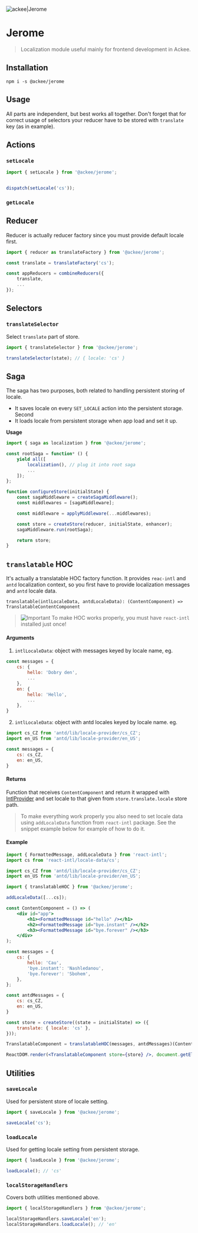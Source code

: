 ![ackee|Jerome](https://img.ack.ee/ackee/image/github/js)

# Jerome

> Localization module useful mainly for frontend development in Ackee.

## Installation

`npm i -s @ackee/jerome`

## Usage

All parts are independent, but best works all together. Don't forget that for correct usage of selectors your reducer have to be stored with `translate` key (as in example).

## Actions

### `setLocale`

```js
import { setLocale } from '@ackee/jerome';


dispatch(setLocale('cs'));
```

### `getLocale`


## Reducer

Reducer is actually reducer factory since you must provide default locale first.

```js
import { reducer as translateFactory } from '@ackee/jerome';

const translate = translateFactory('cs');

const appReducers = combineReducers({
    translate,
    ...
});

```

## Selectors

### `translateSelector`

Select `translate` part of store.

```js
import { translateSelector } from '@ackee/jerome';

translateSelector(state); // { locale: 'cs' }

```

## Saga

The saga has two purposes, both related to handling persistent storing of locale. 

* It saves locale on every `SET_LOCALE` action into the persistent storage. Second
* It loads locale from persistent storage when app load and set it up.

**Usage**

```js
import { saga as localization } from '@ackee/jerome';

const rootSaga = function* () {
    yield all([
        localization(), // plug it into root saga
        ...
    ]);
};

function configureStore(initialState) {
    const sagaMiddleware = createSagaMiddleware();
    const middlewares = [sagaMiddleware];

    const middleware = applyMiddleware(...middlewares);

    const store = createStore(reducer, initialState, enhancer);
    sagaMiddleware.run(rootSaga);

    return store;
}
```


## `translatable` HOC

It's actually a translatable HOC factory function. It provides `reac-intl` and `antd` localization context, so you first have to provide localization messages and `antd` locale data.

`translatable(intlLocaleData, antdLocaleData): (ContentComponent) => TranslatableContentComponent`

> ![Important](../../../docs/alert-icon.png "Improtant note")
To make HOC works properly, you must have `react-intl` installed just once!

#### Arguments
1. `intlLocaleData`: object with messages keyed by locale name, eg.


```js
const messages = {
    cs: {
        hello: 'Dobry den',
        ...
    },
    en: {
        hello: 'Hello',
        ...
    },
}
```

2. `intlLocaleData`: object with antd locales keyed by locale name. eg.

```js
import cs_CZ from 'antd/lib/locale-provider/cs_CZ';
import en_US from 'antd/lib/locale-provider/en_US';

const messages = {
    cs: cs_CZ,
    en: en_US,
}
```

#### Returns
Function that receives `ContentComponent` and return it wrapped with [IntlProvider](https://github.com/yahoo/react-intl/wiki/Components#intlprovider) and set locale to that given from
`store.translate.locale` store path.

> To make everything work properly you also need to set locale data using `addLocaleData` function from
`react-intl` package. See the snippet example below for example of how to do it.

#### Example

```jsx
import { FormattedMessage, addLocaleData } from 'react-intl';
import cs from 'react-intl/locale-data/cs';

import cs_CZ from 'antd/lib/locale-provider/cs_CZ';
import en_US from 'antd/lib/locale-provider/en_US';

import { translatableHOC } from '@ackee/jerome';

addLocaleData([...cs]);

const ContentComponent = () => (
    <div id="app">
        <h1><FormattedMessage id="hello" /></h1>
        <h2><FormattedMessage id="bye.instant" /></h2>
        <h3><FormattedMessage id="bye.forever" /></h3>
    </div>
);

const messages = {
    cs: {
        hello: 'Cau',
        'bye.instant': 'Nashledanou',
        'bye.forever': 'Sbohem',
    },
};

const antdMessages = {
    cs: cs_CZ,
    en: en_US,
}

const store = createStore((state = initialState) => ({
    translate: { locale: 'cs' },
}));

TranslatableComponent = translatableHOC(messages, antdMessages)(ContentComponent);

ReactDOM.render(<TranslatableComponent store={store} />, document.getElementById('app'));
```

## Utilities

### `saveLocale`

Used for persistent store of locale setting.

```js
import { saveLocale } from '@ackee/jerome';

saveLocale('cs');
```

### `loadLocale`

Used for getting locale setting from persistent storage.

```js
import { loadLocale } from '@ackee/jerome';

loadLocale(); // 'cs'
```

### `localStorageHandlers`

Covers both utilities mentioned above.

```js
import { localStorageHandlers } from '@ackee/jerome';

localStorageHandlers.saveLocale('en');
localStorageHandlers.loadLocale(); // 'en'
```


